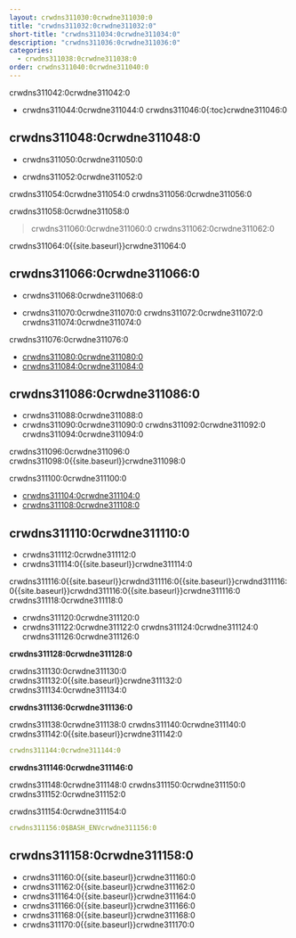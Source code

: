 ```yaml
---
layout: crwdns311030:0crwdne311030:0
title: "crwdns311032:0crwdne311032:0"
short-title: "crwdns311034:0crwdne311034:0"
description: "crwdns311036:0crwdne311036:0"
categories:
  - crwdns311038:0crwdne311038:0
order: crwdns311040:0crwdne311040:0
---
```


crwdns311042:0crwdne311042:0

* crwdns311044:0crwdne311044:0
crwdns311046:0{:toc}crwdne311046:0



## crwdns311048:0crwdne311048:0

* crwdns311050:0crwdne311050:0

* crwdns311052:0crwdne311052:0

crwdns311054:0crwdne311054:0 crwdns311056:0crwdne311056:0

crwdns311058:0crwdne311058:0


> crwdns311060:0crwdne311060:0 crwdns311062:0crwdne311062:0


crwdns311064:0{{site.baseurl}}crwdne311064:0


## crwdns311066:0crwdne311066:0

* crwdns311068:0crwdne311068:0

* crwdns311070:0crwdne311070:0 crwdns311072:0crwdne311072:0 crwdns311074:0crwdne311074:0

crwdns311076:0crwdne311076:0
* [crwdns311080:0crwdne311080:0](crwdns311078:0{{site.baseurl}}crwdne311078:0)
* [crwdns311084:0crwdne311084:0](crwdns311082:0{{site.baseurl}}crwdne311082:0)

## crwdns311086:0crwdne311086:0

* crwdns311088:0crwdne311088:0
* crwdns311090:0crwdne311090:0 crwdns311092:0crwdne311092:0 crwdns311094:0crwdne311094:0

crwdns311096:0crwdne311096:0 crwdns311098:0{{site.baseurl}}crwdne311098:0

crwdns311100:0crwdne311100:0
* [crwdns311104:0crwdne311104:0](crwdns311102:0{{site.baseurl}}crwdne311102:0)
* [crwdns311108:0crwdne311108:0](crwdns311106:0{{site.baseurl}}crwdne311106:0)

## crwdns311110:0crwdne311110:0

* crwdns311112:0crwdne311112:0
* crwdns311114:0{{site.baseurl}}crwdne311114:0

crwdns311116:0{{site.baseurl}}crwdnd311116:0{{site.baseurl}}crwdnd311116:0{{site.baseurl}}crwdnd311116:0{{site.baseurl}}crwdne311116:0 crwdns311118:0crwdne311118:0

* crwdns311120:0crwdne311120:0
* crwdns311122:0crwdne311122:0 crwdns311124:0crwdne311124:0 crwdns311126:0crwdne311126:0

**crwdns311128:0crwdne311128:0**

crwdns311130:0crwdne311130:0 crwdns311132:0{{site.baseurl}}crwdne311132:0 crwdns311134:0crwdne311134:0

**crwdns311136:0crwdne311136:0**

crwdns311138:0crwdne311138:0 crwdns311140:0crwdne311140:0 crwdns311142:0{{site.baseurl}}crwdne311142:0

```yaml
crwdns311144:0crwdne311144:0
```

**crwdns311146:0crwdne311146:0**

crwdns311148:0crwdne311148:0 crwdns311150:0crwdne311150:0 crwdns311152:0crwdne311152:0

crwdns311154:0crwdne311154:0

```yaml
crwdns311156:0$BASH_ENVcrwdne311156:0
```




## crwdns311158:0crwdne311158:0
- crwdns311160:0{{site.baseurl}}crwdne311160:0
- crwdns311162:0{{site.baseurl}}crwdne311162:0
- crwdns311164:0{{site.baseurl}}crwdne311164:0
- crwdns311166:0{{site.baseurl}}crwdne311166:0
- crwdns311168:0{{site.baseurl}}crwdne311168:0
- crwdns311170:0{{site.baseurl}}crwdne311170:0
